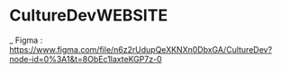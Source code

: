 # CultureDevWEBSITE

_ Figma : https://www.figma.com/file/n6z2rUdupQeXKNXn0DbxGA/CultureDev?node-id=0%3A1&t=8ObEc1laxteKGP7z-0
